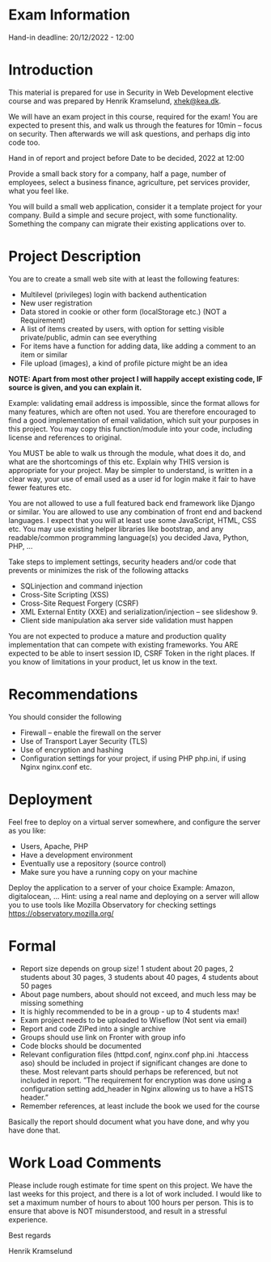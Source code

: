 # Exam Information
Hand-in deadline: 20/12/2022 - 12:00

# Introduction

This material is prepared for use in Security in Web Development elective course
and was prepared by Henrik Kramselund, xhek@kea.dk.

We will have an exam project in this course, required for the exam! You are expected
to present this, and walk us through the features for 10min – focus on security. Then
afterwards we will ask questions, and perhaps dig into code too.

Hand in of report and project before Date to be decided, 2022 at 12:00

Provide a small back story for a company, half a page, number of employees, select
a business finance, agriculture, pet services provider, what you feel like.

You will build a small web application, consider it a template project for your
company. Build a simple and secure project, with some functionality. Something the
company can migrate their existing applications over to.

# Project Description

You are to create a small web site with at least the following features:

- Multilevel (privileges) login with backend authentication
- New user registration
- Data stored in cookie or other form (localStorage etc.) (NOT a Requirement)
- A list of items created by users, with option for setting visible private/public, admin
  can see everything
- For items have a function for adding data, like adding a comment to an item or
  similar
- File upload (images), a kind of profile picture might be an idea

**NOTE: Apart from most other project I will happily accept existing code, IF source
is given, and you can explain it.**

Example: validating email address is impossible, since the format allows for many
features, which are often not used. You are therefore encouraged to find a good
implementation of email validation, which suit your purposes in this project. You
may copy this function/module into your code, including license and references to
original.

You MUST be able to walk us through the module, what does it do, and what are the
shortcomings of this etc. Explain why THIS version is appropriate for your project.
May be simpler to understand, is written in a clear way, your use of email used as a
user id for login make it fair to have fewer features etc.

You are not allowed to use a full featured back end framework like Django or similar.
You are allowed to use any combination of front end and backend languages. I expect
that you will at least use some JavaScript, HTML, CSS etc. You may use existing
helper libraries like bootstrap, and any readable/common programming language(s)
you decided Java, Python, PHP, ...

Take steps to implement settings, security headers and/or code that prevents or
minimizes the risk of the following attacks

- SQLinjection and command injection
- Cross-Site Scripting (XSS)
- Cross-Site Request Forgery (CSRF)
- XML External Entity (XXE) and serialization/injection – see slideshow 9.
- Client side manipulation aka server side validation must happen

You are not expected to produce a mature and production quality implementation
that can compete with existing frameworks. You ARE expected to be able to insert
session ID, CSRF Token in the right places. If you know of limitations in your product,
let us know in the text.

# Recommendations

You should consider the following

- Firewall – enable the firewall on the server
- Use of Transport Layer Security (TLS)
- Use of encryption and hashing
- Configuration settings for your project, if using PHP php.ini, if using Nginx nginx.conf
  etc.

# Deployment

Feel free to deploy on a virtual server somewhere, and configure the server as you
like:

- Users, Apache, PHP
- Have a development environment
- Eventually use a repository (source control)
- Make sure you have a running copy on your machine

Deploy the application to a server of your choice Example: Amazon, digitalocean, ...
Hint: using a real name and deploying on a server will allow you to use tools like
Mozilla Observatory for checking settings https://observatory.mozilla.org/

# Formal

- Report size depends on group size! 1 student about 20 pages, 2 students about 30 pages, 3 students about 40 pages, 4 students about 50 pages
- About page numbers, about should not exceed, and much less may be missing something
- It is highly recommended to be in a group - up to 4 students max!
- Exam project needs to be uploaded to Wiseflow (Not sent via email)
- Report and code ZIPed into a single archive
- Groups should use link on Fronter with group info
- Code blocks should be documented
- Relevant configuration files (httpd.conf, nginx.conf php.ini .htaccess aso) should be
  included in project if significant changes are done to these. Most relevant parts
  should perhaps be referenced, but not included in report.
  ”The requirement for encryption was done using a configuration setting add_header in
  Nginx allowing us to have a HSTS header.”
- Remember references, at least include the book we used for the course

Basically the report should document what you have done, and why you have done
that.

# Work Load Comments

Please include rough estimate for time spent on this project. We have the last
weeks for this project, and there is a lot of work included. I would like to set a
maximum number of hours to about 100 hours per person. This is to ensure that
above is NOT misunderstood, and result in a stressful experience.

Best regards

Henrik Kramselund
